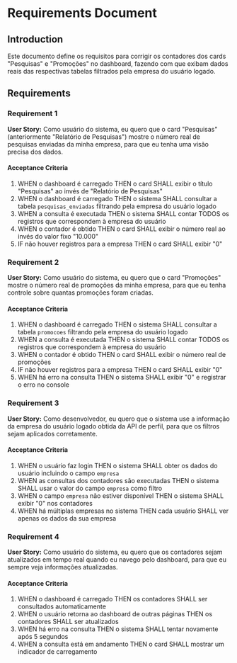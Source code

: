 # Requirements Document

## Introduction

Este documento define os requisitos para corrigir os contadores dos cards "Pesquisas" e "Promoções" no dashboard, fazendo com que exibam dados reais das respectivas tabelas filtrados pela empresa do usuário logado.

## Requirements

### Requirement 1

**User Story:** Como usuário do sistema, eu quero que o card "Pesquisas" (anteriormente "Relatório de Pesquisas") mostre o número real de pesquisas enviadas da minha empresa, para que eu tenha uma visão precisa dos dados.

#### Acceptance Criteria

1. WHEN o dashboard é carregado THEN o card SHALL exibir o título "Pesquisas" ao invés de "Relatório de Pesquisas"
2. WHEN o dashboard é carregado THEN o sistema SHALL consultar a tabela `pesquisas_enviadas` filtrando pela empresa do usuário logado
3. WHEN a consulta é executada THEN o sistema SHALL contar TODOS os registros que correspondem à empresa do usuário
4. WHEN o contador é obtido THEN o card SHALL exibir o número real ao invés do valor fixo "10.000"
5. IF não houver registros para a empresa THEN o card SHALL exibir "0"

### Requirement 2

**User Story:** Como usuário do sistema, eu quero que o card "Promoções" mostre o número real de promoções da minha empresa, para que eu tenha controle sobre quantas promoções foram criadas.

#### Acceptance Criteria

1. WHEN o dashboard é carregado THEN o sistema SHALL consultar a tabela `promocoes` filtrando pela empresa do usuário logado
2. WHEN a consulta é executada THEN o sistema SHALL contar TODOS os registros que correspondem à empresa do usuário
3. WHEN o contador é obtido THEN o card SHALL exibir o número real de promoções
4. IF não houver registros para a empresa THEN o card SHALL exibir "0"
5. WHEN há erro na consulta THEN o sistema SHALL exibir "0" e registrar o erro no console

### Requirement 3

**User Story:** Como desenvolvedor, eu quero que o sistema use a informação da empresa do usuário logado obtida da API de perfil, para que os filtros sejam aplicados corretamente.

#### Acceptance Criteria

1. WHEN o usuário faz login THEN o sistema SHALL obter os dados do usuário incluindo o campo `empresa`
2. WHEN as consultas dos contadores são executadas THEN o sistema SHALL usar o valor do campo `empresa` como filtro
3. WHEN o campo `empresa` não estiver disponível THEN o sistema SHALL exibir "0" nos contadores
4. WHEN há múltiplas empresas no sistema THEN cada usuário SHALL ver apenas os dados da sua empresa

### Requirement 4

**User Story:** Como usuário do sistema, eu quero que os contadores sejam atualizados em tempo real quando eu navego pelo dashboard, para que eu sempre veja informações atualizadas.

#### Acceptance Criteria

1. WHEN o dashboard é carregado THEN os contadores SHALL ser consultados automaticamente
2. WHEN o usuário retorna ao dashboard de outras páginas THEN os contadores SHALL ser atualizados
3. WHEN há erro na consulta THEN o sistema SHALL tentar novamente após 5 segundos
4. WHEN a consulta está em andamento THEN o card SHALL mostrar um indicador de carregamento